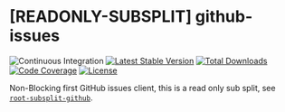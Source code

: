 # [READONLY-SUBSPLIT] github-issues


![Continuous Integration](https://github.com/php-api-clients/github-issues/workflows/Continuous%20Integration/badge.svg)
[![Latest Stable Version](https://poser.pugx.org/api-clients/github-issues/v/stable.png)](https://packagist.org/packages/api-clients/github-issues)
[![Total Downloads](https://poser.pugx.org/api-clients/github-issues/downloads.png)](https://packagist.org/packages/api-clients/github-issues)
[![Code Coverage](https://scrutinizer-ci.com/g/php-api-clients/github-issues/badges/coverage.png?b==)](https://scrutinizer-ci.com/g/php-api-clients/github-issues/?branch=)
[![License](https://poser.pugx.org/api-clients/github-issues/license.png)](https://packagist.org/packages/api-clients/github-issues)

Non-Blocking first GitHub issues client, this is a read only sub split, see [`root-subsplit-github`](https://github.com/php-api-clients/root-subsplit-github).
